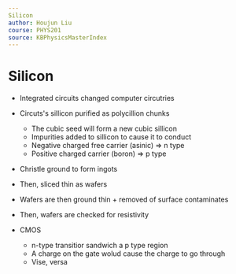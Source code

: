 ```yaml
---
Silicon
author: Houjun Liu
course: PHYS201
source: KBPhysicsMasterIndex
---
```


# Silicon
- Integrated circuits changed computer circutries
- Circuts's sillicon purified as polycillion chunks
	- The cubic seed will form a new cubic sillicon
	- Impurities added to sillicon to cause it to conduct
	- Negative charged free carrier (asinic) => n type
	- Positive charged carrier  (boron) => p type
- Christle ground to form ingots
- Then, sliced thin as wafers
- Wafers are then ground thin + removed of surface contaminates
- Then, wafers are checked for resistivity

-   CMOS
	-  n-type transitior sandwich a p type region
	-  A charge on the gate wolud cause the charge to go through
	- Vise, versa  


